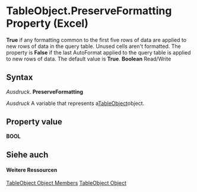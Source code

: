 
# TableObject.PreserveFormatting Property (Excel)

 **True** if any formatting common to the first five rows of data are applied to new rows of data in the query table. Unused cells aren't formatted. The property is **False** if the last AutoFormat applied to the query table is applied to new rows of data. The default value is **True**. **Boolean** Read/Write


## Syntax

 _Ausdruck_. **PreserveFormatting**

 _Ausdruck_ A variable that represents a[TableObject](c853beb6-f2e7-dda0-b33a-8110a6c23de8.md)object.


## Property value

 **BOOL**


## Siehe auch


#### Weitere Ressourcen


[TableObject Object Members](http://msdn.microsoft.com/library/6fbca0ef-b855-d09c-f2ba-579d50f802fb%28Office.15%29.aspx)
[TableObject Object](c853beb6-f2e7-dda0-b33a-8110a6c23de8.md)